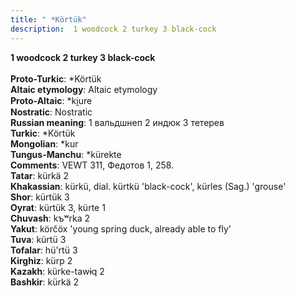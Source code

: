```yaml
---
title: " *Körtük"
description:  1 woodcock 2 turkey 3 black-cock
---
```

<strong> 1 woodcock 2 turkey 3 black-cock</strong><br><br>
<strong>Proto-Turkic</strong>:  *Körtük<br>
<strong>Altaic etymology</strong>:  Altaic etymology<br>
<strong> Proto-Altaic</strong>:  *ki̯ure<br>
<strong>Nostratic</strong>:  Nostratic<br>
<strong>Russian meaning</strong>:  1 вальдшнеп 2 индюк 3 тетерев<br>
<strong>Turkic</strong>:  *Körtük<br>
<strong>Mongolian</strong>:  *kur<br>
<strong>Tungus-Manchu</strong>:  *kürekte<br>
<strong>Comments</strong>:  VEWT 311, Федотов 1, 258.<br>
<strong>Tatar</strong>:  kürkä 2<br>
<strong>Khakassian</strong>:  kürkü, dial. kürtkü 'black-cock', kürles (Sag.) 'grouse'<br>
<strong>Shor</strong>:  kürtük 3<br>
<strong>Oyrat</strong>:  kürtük 3, kürte 1<br>
<strong>Chuvash</strong>:  kъʷrka 2<br>
<strong>Yakut</strong>:  körčöx 'young spring duck, already able to fly'<br>
<strong>Tuva</strong>:  kürtü 3<br>
<strong>Tofalar</strong>:  hü'rtü 3<br>
<strong>Kirghiz</strong>:  kürp 2<br>
<strong>Kazakh</strong>:  kürke-tawɨq 2<br>
<strong>Bashkir</strong>:  kürkä 2<br>


